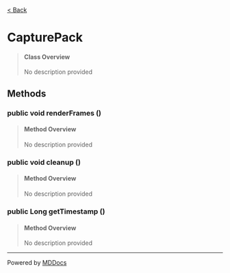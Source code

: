 [< Back](README.md)
# CapturePack #
>#### Class Overview ####
>No description provided
## Methods ##
### public void renderFrames () ###
>#### Method Overview ####
>No description provided
>
### public void cleanup () ###
>#### Method Overview ####
>No description provided
>
### public Long getTimestamp () ###
>#### Method Overview ####
>No description provided
>

---
Powered by [MDDocs](https://github.com/VRCube/MDDocs)